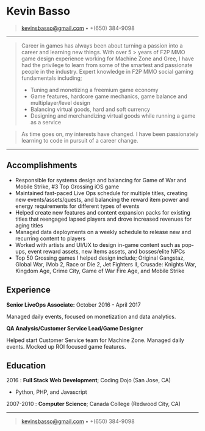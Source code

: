 Kevin Basso 
============
> <kevinsbasso@gmail.com> • +(650) 384-9098
----


> Career in games has always been about turning a passion into a career and learning new things. With over 5 > years of F2P MMO game design experience working for Machine Zone and Gree, I have had the privilege to
> learn from some of the smartest and passionate people in the industry.
> Expert knowledge in F2P MMO social gaming fundamentals including;
> - Tuning and monetizing a freemium game economy
> - Game features, hardcore game mechanics, game balance and multiplayer/level design
> - Balancing virtual goods, hard and soft currency
> - Designing and merchandizing virtual goods while running a game as a service

> As time goes on, my interests have changed. I have been passionately learning to code in pursuit of a career change.

----

Accomplishments
--------------------

- Responsible for systems design and balancing for Game of War and Mobile Strike, #3 Top Grossing iOS game
- Maintained fast-paced Live Ops schedule for multiple titles, creating new events/assets/quests, and balancing the reward item power and energy requirements for different types of events
- Helped create new features and content expansion packs for existing titles that reengaged lapsed players and drove increased revenues for aging titles
- Managed data deployments on a weekly schedule to release new and recurring content to players
- Worked with artists and UI/UX to design in-game content such as pop-ups, event reward assets, new items assets, and bosses/elite NPCs
- Top 50 Grossing games I helped design include; Original Gangstaz, Global War, iMob 2, Race or Die 2, Jet Fighters II, Crusade: Knights War, Kingdom Age, Crime City, Game of War Fire Age, and Mobile Strike

Experience
----------

**Senior LiveOps Associate:**
October 2016 - April 2017

Managed daily events, focused on monetization and data analytics.

**QA Analysis/Customer Service Lead/Game Designer**

Helped start Customer Service team for Machine Zone. 
Managed daily events. Mocked up ROI focused game features.

Education
---------

2016
:   **Full Stack Web Development**; Coding Dojo (San Jose, CA)

   - Python, PHP, and Javascript

2007-2010
:   **Computer Science**; Canada College (Redwood City, CA)

----

> <kevinsbasso@gmail.com> • +(650) 384-9098 
